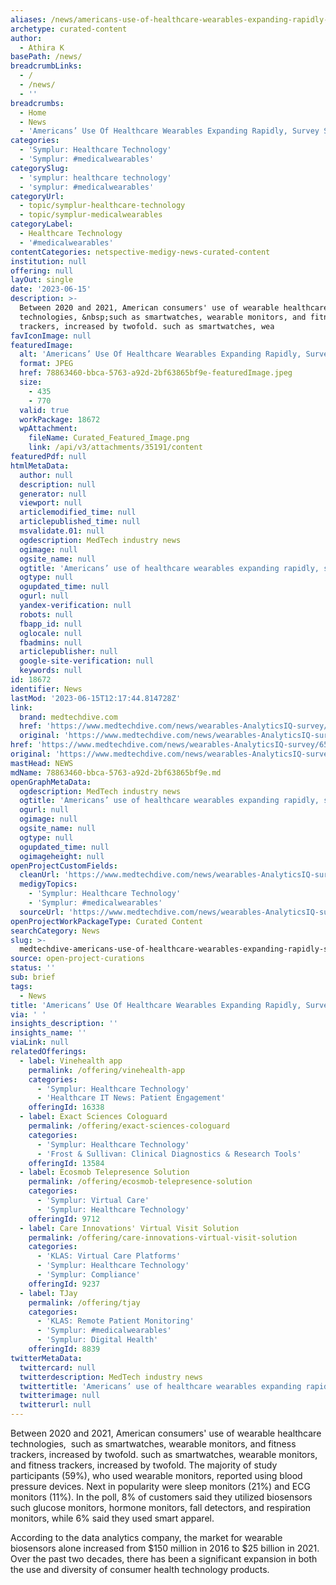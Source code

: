 ```yaml
---
aliases: /news/americans-use-of-healthcare-wearables-expanding-rapidly-survey-says
archetype: curated-content
author:
  - Athira K
basePath: /news/
breadcrumbLinks:
  - /
  - /news/
  - ''
breadcrumbs:
  - Home
  - News
  - 'Americans’ Use Of Healthcare Wearables Expanding Rapidly, Survey Says'
categories:
  - 'Symplur: Healthcare Technology'
  - 'Symplur: #medicalwearables'
categorySlug:
  - 'symplur: healthcare technology'
  - 'symplur: #medicalwearables'
categoryUrl:
  - topic/symplur-healthcare-technology
  - topic/symplur-medicalwearables
categoryLabel:
  - Healthcare Technology
  - '#medicalwearables'
contentCategories: netspective-medigy-news-curated-content
institution: null
offering: null
layOut: single
date: '2023-06-15'
description: >-
  Between 2020 and 2021, American consumers' use of wearable healthcare
  technologies, &nbsp;such as smartwatches, wearable monitors, and fitness
  trackers, increased by twofold. such as smartwatches, wea
favIconImage: null
featuredImage:
  alt: 'Americans’ Use Of Healthcare Wearables Expanding Rapidly, Survey Says'
  format: JPEG
  href: 78863460-bbca-5763-a92d-2bf63865bf9e-featuredImage.jpeg
  size:
    - 435
    - 770
  valid: true
  workPackage: 18672
  wpAttachment:
    fileName: Curated_Featured_Image.png
    link: /api/v3/attachments/35191/content
featuredPdf: null
htmlMetaData:
  author: null
  description: null
  generator: null
  viewport: null
  articlemodified_time: null
  articlepublished_time: null
  msvalidate.01: null
  ogdescription: MedTech industry news
  ogimage: null
  ogsite_name: null
  ogtitle: 'Americans’ use of healthcare wearables expanding rapidly, survey says'
  ogtype: null
  ogupdated_time: null
  ogurl: null
  yandex-verification: null
  robots: null
  fbapp_id: null
  oglocale: null
  fbadmins: null
  articlepublisher: null
  google-site-verification: null
  keywords: null
id: 18672
identifier: News
lastMod: '2023-06-15T12:17:44.814728Z'
link:
  brand: medtechdive.com
  href: 'https://www.medtechdive.com/news/wearables-AnalyticsIQ-survey/652853/'
  original: 'https://www.medtechdive.com/news/wearables-AnalyticsIQ-survey/652853/'
href: 'https://www.medtechdive.com/news/wearables-AnalyticsIQ-survey/652853/'
original: 'https://www.medtechdive.com/news/wearables-AnalyticsIQ-survey/652853/'
mastHead: NEWS
mdName: 78863460-bbca-5763-a92d-2bf63865bf9e.md
openGraphMetaData:
  ogdescription: MedTech industry news
  ogtitle: 'Americans’ use of healthcare wearables expanding rapidly, survey says'
  ogurl: null
  ogimage: null
  ogsite_name: null
  ogtype: null
  ogupdated_time: null
  ogimageheight: null
openProjectCustomFields:
  cleanUrl: 'https://www.medtechdive.com/news/wearables-AnalyticsIQ-survey/652853/'
  medigyTopics:
    - 'Symplur: Healthcare Technology'
    - 'Symplur: #medicalwearables'
  sourceUrl: 'https://www.medtechdive.com/news/wearables-AnalyticsIQ-survey/652853/'
openProjectWorkPackageType: Curated Content
searchCategory: News
slug: >-
  medtechdive-americans-use-of-healthcare-wearables-expanding-rapidly-survey-says
source: open-project-curations
status: ''
sub: brief
tags:
  - News
title: 'Americans’ Use Of Healthcare Wearables Expanding Rapidly, Survey Says'
via: ' '
insights_description: ''
insights_name: ''
viaLink: null
relatedOfferings:
  - label: Vinehealth app
    permalink: /offering/vinehealth-app
    categories:
      - 'Symplur: Healthcare Technology'
      - 'Healthcare IT News: Patient Engagement'
    offeringId: 16338
  - label: Exact Sciences Cologuard
    permalink: /offering/exact-sciences-cologuard
    categories:
      - 'Symplur: Healthcare Technology'
      - 'Frost & Sullivan: Clinical Diagnostics & Research Tools'
    offeringId: 13584
  - label: Ecosmob Telepresence Solution
    permalink: /offering/ecosmob-telepresence-solution
    categories:
      - 'Symplur: Virtual Care'
      - 'Symplur: Healthcare Technology'
    offeringId: 9712
  - label: Care Innovations' Virtual Visit Solution
    permalink: /offering/care-innovations-virtual-visit-solution
    categories:
      - 'KLAS: Virtual Care Platforms'
      - 'Symplur: Healthcare Technology'
      - 'Symplur: Compliance'
    offeringId: 9237
  - label: TJay
    permalink: /offering/tjay
    categories:
      - 'KLAS: Remote Patient Monitoring'
      - 'Symplur: #medicalwearables'
      - 'Symplur: Digital Health'
    offeringId: 8839
twitterMetaData:
  twittercard: null
  twitterdescription: MedTech industry news
  twittertitle: 'Americans’ use of healthcare wearables expanding rapidly, survey says'
  twitterimage: null
  twitterurl: null
---
```

<p>Between 2020 and 2021, American consumers' use of wearable healthcare technologies, &nbsp;such as smartwatches, wearable monitors, and fitness trackers, increased by twofold. such as smartwatches, wearable monitors, and fitness trackers, increased by twofold. The majority of study participants (59%), who used wearable monitors, reported using blood pressure devices. Next in popularity were sleep monitors (21%) and ECG monitors (11%). In the poll, 8% of customers said they utilized biosensors such glucose monitors, hormone monitors, fall detectors, and respiration monitors, while 6% said they used smart apparel.</p><p>According to the data analytics company, the market for wearable biosensors alone increased from $150 million in 2016 to $25 billion in 2021. Over the past two decades, there has been a significant expansion in both the use and diversity of consumer health technology products.</p>